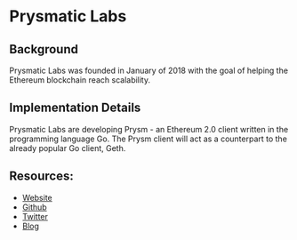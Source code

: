# Prysmatic Labs

## Background

Prysmatic Labs was founded in January of 2018 with the goal of helping the Ethereum blockchain reach scalability.

## Implementation Details

Prysmatic Labs are developing Prysm - an Ethereum 2.0 client written in the programming language Go. The Prysm client will act as a counterpart to the already popular Go client, Geth.

## Resources:
* [Website](https://prysmaticlabs.com/)
* [Github](https://github.com/prysmaticlabs/prysm)
* [Twitter](https://twitter.com/prylabs)
* [Blog](https://medium.com/prysmatic-labs)
